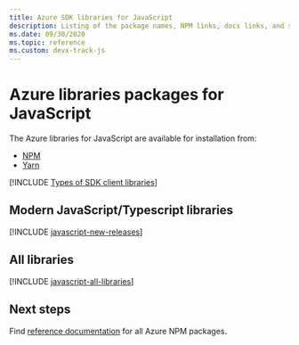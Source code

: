 ```yaml
---
title: Azure SDK libraries for JavaScript
description: Listing of the package names, NPM links, docs links, and source code links for all libraries in the Azure SDK for JavaScript.
ms.date: 09/30/2020
ms.topic: reference
ms.custom: devx-track-js
---
```


# Azure libraries packages for JavaScript

The Azure libraries for JavaScript are available for installation from:
* [NPM](https://www.npmjs.com/)
* [Yarn](https://yarnpkg.com/)


[!INCLUDE [Types of SDK client libraries](includes/azure-sdk-types.md)]

## Modern JavaScript/Typescript libraries

[!INCLUDE [javascript-new-releases](../includes/javascript-new.md)]

## All libraries

[!INCLUDE [javascript-all-libraries](../includes/javascript-all.md)]

## Next steps

Find [reference documentation](/javascript/api/overview/azure/?view=azure-node-latest) for all Azure NPM packages.